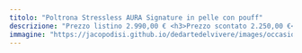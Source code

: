 ```yaml
---
titolo: "Poltrona Stressless AURA Signature in pelle con pouff"
descrizione: "Prezzo listino 2.990,00 € <h3>Prezzo scontato 2.250,00 €</h3>"
immagine: "https://jacopodisi.github.io/dedartedelvivere/images/occasioni/stressless_aura_16x9_thumbbig.jpg"
---
```

